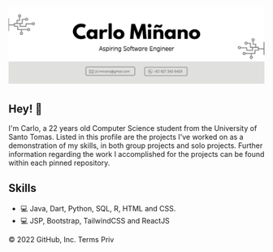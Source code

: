 <h1 align="center">
  <img src="https://github.com/Crufixs/Crufixs/blob/main/Carlo_Minano2.png" alt="Carlo Minano" />
</h1>

## Hey! 👋
I'm Carlo, a 22 years old Computer Science student from the University of Santo Tomas. Listed in this profile are the projects I've worked on as a demonstration of my skills, in both group projects and solo projects. Further information regarding the work I accomplished for the projects can be found within each pinned repository.

## Skills
- 💻 Java, Dart, Python, SQL, R, HTML and CSS.
- 💻 JSP, Bootstrap, TailwindCSS and ReactJS

© 2022 GitHub, Inc.
Terms
Priv

